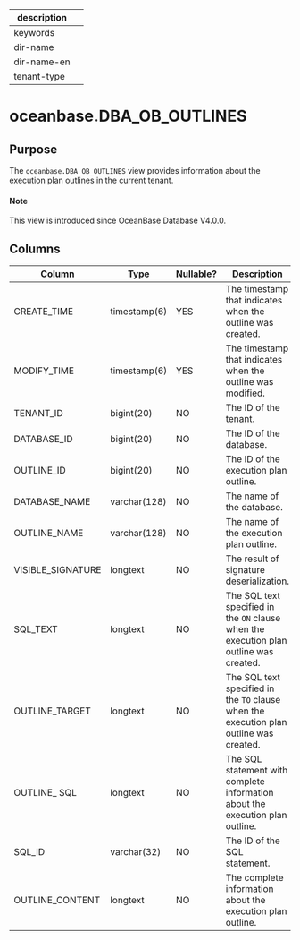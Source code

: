 |description||
|---|---|
|keywords||
|dir-name||
|dir-name-en||
|tenant-type||

# oceanbase.DBA_OB_OUTLINES

## Purpose

The `oceanbase.DBA_OB_OUTLINES` view provides information about the execution plan outlines in the current tenant.

<main id="notice" type='explain'>
  <h4>Note</h4>
  <p>This view is introduced since OceanBase Database V4.0.0. </p>
</main>

## Columns

| Column | Type | Nullable? | Description |
| --- | --- | --- | --- |
| CREATE_TIME | timestamp(6) | YES | The timestamp that indicates when the outline was created. |
| MODIFY_TIME | timestamp(6) | YES | The timestamp that indicates when the outline was modified. |
| TENANT_ID | bigint(20) | NO | The ID of the tenant. |
| DATABASE_ID | bigint(20) | NO | The ID of the database. |
| OUTLINE_ID | bigint(20) | NO | The ID of the execution plan outline. |
| DATABASE_NAME | varchar(128) | NO | The name of the database. |
| OUTLINE_NAME | varchar(128) | NO | The name of the execution plan outline. |
| VISIBLE_SIGNATURE | longtext | NO | The result of signature deserialization. |
| SQL_TEXT | longtext | NO | The SQL text specified in the `ON` clause when the execution plan outline was created. |
| OUTLINE_TARGET | longtext | NO | The SQL text specified in the `TO` clause when the execution plan outline was created. |
| OUTLINE_ SQL | longtext | NO | The SQL statement with complete information about the execution plan outline. |
| SQL_ID | varchar(32) | NO | The ID of the SQL statement. |
| OUTLINE_CONTENT | longtext | NO | The complete information about the execution plan outline. |
